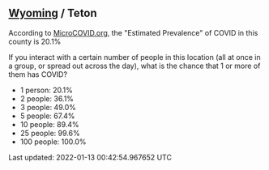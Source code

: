 
## [Wyoming](/united-states/wyoming) / Teton

According to [MicroCOVID.org](http://microcovid.org),
the "Estimated Prevalence" of COVID in this county is 20.1%

If you interact with a certain number of people in this location
(all at once in a group, or spread out across the day), what is the chance that
1 or more of them has COVID?

- 1 person: 20.1%
- 2 people: 36.1%
- 3 people: 49.0%
- 5 people: 67.4%
- 10 people: 89.4%
- 25 people: 99.6%
- 100 people: 100.0%

Last updated: 2022-01-13 00:42:54.967652 UTC

